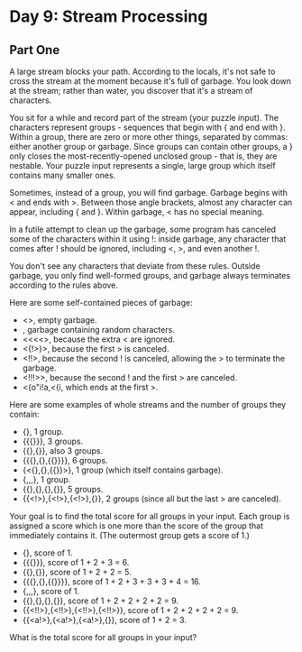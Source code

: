 ﻿# Day 9: Stream Processing

## Part One

A large stream blocks your path. According to the locals, it's not safe to cross the stream at the moment because it's full of garbage. You look down at the stream; rather than water, you discover that it's a stream of characters.

You sit for a while and record part of the stream (your puzzle input). The characters represent groups - sequences that begin with { and end with }. Within a group, there are zero or more other things, separated by commas: either another group or garbage. Since groups can contain other groups, a } only closes the most-recently-opened unclosed group - that is, they are nestable. Your puzzle input represents a single, large group which itself contains many smaller ones.

Sometimes, instead of a group, you will find garbage. Garbage begins with < and ends with >. Between those angle brackets, almost any character can appear, including { and }. Within garbage, < has no special meaning.

In a futile attempt to clean up the garbage, some program has canceled some of the characters within it using !: inside garbage, any character that comes after ! should be ignored, including <, >, and even another !.

You don't see any characters that deviate from these rules. Outside garbage, you only find well-formed groups, and garbage always terminates according to the rules above.

Here are some self-contained pieces of garbage:

- <>, empty garbage.
- <random characters>, garbage containing random characters.
- <<<<>, because the extra < are ignored.
- <{!>}>, because the first > is canceled.
- <!!>, because the second ! is canceled, allowing the > to terminate the garbage.
- <!!!>>, because the second ! and the first > are canceled.
- <{o"i!a,<{i<a>, which ends at the first >.

Here are some examples of whole streams and the number of groups they contain:

- {}, 1 group.
- {{{}}}, 3 groups.
- {{},{}}, also 3 groups.
- {{{},{},{{}}}}, 6 groups.
- {<{},{},{{}}>}, 1 group (which itself contains garbage).
- {<a>,<a>,<a>,<a>}, 1 group.
- {{<a>},{<a>},{<a>},{<a>}}, 5 groups.
- {{<!>},{<!>},{<!>},{<a>}}, 2 groups (since all but the last > are canceled).

Your goal is to find the total score for all groups in your input. Each group is assigned a score which is one more than the score of the group that immediately contains it. (The outermost group gets a score of 1.)

- {}, score of 1.
- {{{}}}, score of 1 + 2 + 3 = 6.
- {{},{}}, score of 1 + 2 + 2 = 5.
- {{{},{},{{}}}}, score of 1 + 2 + 3 + 3 + 3 + 4 = 16.
- {<a>,<a>,<a>,<a>}, score of 1.
- {{<ab>},{<ab>},{<ab>},{<ab>}}, score of 1 + 2 + 2 + 2 + 2 = 9.
- {{<!!>},{<!!>},{<!!>},{<!!>}}, score of 1 + 2 + 2 + 2 + 2 = 9.
- {{<a!>},{<a!>},{<a!>},{<ab>}}, score of 1 + 2 = 3.

What is the total score for all groups in your input?